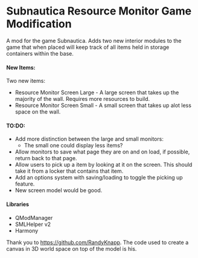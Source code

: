 # Subnautica Resource Monitor Game Modification
A mod for the game Subnautica. Adds two new interior modules to the game that when placed will keep track of all items held in storage containers within the base.

#### New Items:
Two new items:
* Resource Monitor Screen Large - A large screen that takes up the majority of the wall. Requires more resources to build.
* Resource Monitor Screen Small - A small screen that takes up alot less space on the wall.

#### TO:DO:
* Add more distinction between the large and small monitors:
    * The small one could display less items?
* Allow monitors to save what page they are on and on load, if possible, return back to that page.
* Allow users to pick up a item by looking at it on the screen. This should take it from a locker that contains that item.
* Add an options system with saving/loading to toggle the picking up feature.
* New screen model would be good.

#### Libraries
* QModManager
* SMLHelper v2
* Harmony

Thank you to https://github.com/RandyKnapp. The code used to create a canvas in 3D world space on top of the model is his.
